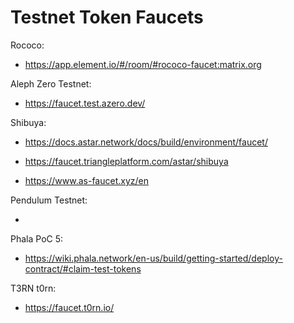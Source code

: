 # Testnet Token Faucets

Rococo:

- https://app.element.io/#/room/#rococo-faucet:matrix.org

Aleph Zero Testnet:

- https://faucet.test.azero.dev/

Shibuya:

- https://docs.astar.network/docs/build/environment/faucet/

- https://faucet.triangleplatform.com/astar/shibuya

- https://www.as-faucet.xyz/en

Pendulum Testnet:

-

Phala PoC 5:

- https://wiki.phala.network/en-us/build/getting-started/deploy-contract/#claim-test-tokens

T3RN t0rn:

- https://faucet.t0rn.io/
